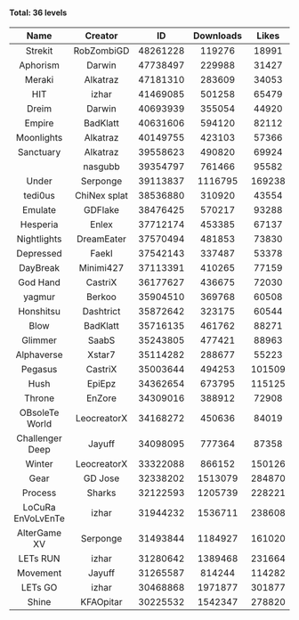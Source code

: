 #### Total: 36 levels

| Name | Creator | ID | Downloads | Likes |
|:---:|:---:|:---:|:---:|:---:|
| Strekit | RobZombiGD | 48261228 | 119276 | 18991
| Aphorism | Darwin | 47738497 | 229988 | 31427
| Meraki | Alkatraz | 47181310 | 283609 | 34053
| HIT | izhar | 41469085 | 501258 | 65479
| Dreim | Darwin | 40693939 | 355054 | 44920
| Empire | BadKlatt | 40631606 | 594120 | 82112
| Moonlights | Alkatraz | 40149755 | 423103 | 57366
| Sanctuary | Alkatraz | 39558623 | 490820 | 69924
|   | nasgubb | 39354797 | 761466 | 95582
| Under | Serponge | 39113837 | 1116795 | 169238
| tedi0us | ChiNex splat | 38536880 | 310920 | 43554
| Emulate | GDFlake | 38476425 | 570217 | 93288
| Hesperia | Enlex | 37712174 | 453385 | 67137
| Nightlights | DreamEater | 37570494 | 481853 | 73830
| Depressed | FaekI | 37542143 | 337487 | 53378
| DayBreak | Minimi427 | 37113391 | 410265 | 77159
| God Hand | CastriX | 36177627 | 436675 | 72030
| yagmur | Berkoo | 35904510 | 369768 | 60508
| Honshitsu | Dashtrict | 35872642 | 323175 | 60544
| Blow | BadKlatt | 35716135 | 461762 | 88271
| Glimmer | SaabS | 35243805 | 477421 | 88963
| Alphaverse | Xstar7 | 35114282 | 288677 | 55223
| Pegasus | CastriX | 35003644 | 494253 | 101509
| Hush | EpiEpz | 34362654 | 673795 | 115125
| Throne | EnZore | 34309016 | 388912 | 72908
| OBsoleTe World | LeocreatorX | 34168272 | 450636 | 84019
| Challenger Deep | Jayuff | 34098095 | 777364 | 87358
| Winter | LeocreatorX | 33322088 | 866152 | 150126
| Gear | GD Jose | 32338202 | 1513079 | 284870
| Process | Sharks | 32122593 | 1205739 | 228221
| LoCuRa EnVoLvEnTe | izhar | 31944232 | 1536711 | 238608
| AlterGame XV | Serponge | 31493844 | 1184927 | 161020
| LETs  RUN | izhar | 31280642 | 1389468 | 231664
| Movement | Jayuff | 31265587 | 814244 | 114282
| LETs GO | izhar | 30468868 | 1971877 | 301877
| Shine | KFAOpitar | 30225532 | 1542347 | 278820
